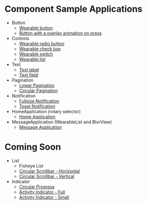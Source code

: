# Component Sample Applications

* Button
    * [Wearable button](./Button/WearableButton/)
    * [Button with a overlay animation on press](./Button/ButtonWithOverlayAnimation/)
* Controls
    * [Wearable radio button](./Controls/WearableRadioButton/)
    * [Wearable check box](./Controls/WearableCheckBox/)
    * [Wearable switch](./Controls/WearableSwitch/)
    * [Wearable list](./Controls/WearableList/)
* Text
    * [Text label](./Text/TextLabel/)
    * [Text field](./Text/TextField/)
* Pagination
    * [Linear Pagination](./Pagination/LinearPagination/)
    * [Circular Pagination](./Pagination/CircularPagination/)
* Notification
    * [Fullsize Notification](./Notification/FullsizeNotification/)
    * [Toast Notification](./Notification/ToastNotification/)
* HomeApplication (rotary selector)
    * [Home Application](./HomeApplication/)
* MessageApplication (WearableList and BlurView)
    * [Message Application](./MessageApplication/)


# Coming Soon

* List
    * Fisheye List
    * [Circular Scrollbar - Horizontal](./List/CircularScrollBar(Horizontal)/)
    * [Circular Scrollbar - Vertical](./List/CircularScrollBar(Vertical)/)
* Indicator
    * [Circular Progress](./Indicator/CircularProgress/)
    * [Activity Indicator - Full](./Indicator/ActivityIndicator(Full)/)
    * [Activity Indicator - Small](./Indicator/ActivityIndicator(Small)/)
